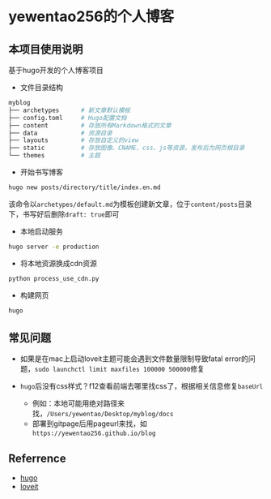 # yewentao256的个人博客

## 本项目使用说明

基于hugo开发的个人博客项目

- 文件目录结构

```bash
myblog
├── archetypes      # 新文章默认模板
├── config.toml     # Hugo配置文档
├── content         # 存放所有Markdown格式的文章
├── data            # 资源目录
├── layouts         # 存放自定义的view
├── static          # 存放图像、CNAME、css、js等资源，发布后为网页根目录
└── themes          # 主题
```

- 开始书写博客

```bash
hugo new posts/directory/title/index.en.md
```

该命令以`archetypes/default.md`为模板创建新文章，位于`content/posts`目录下，书写好后删除`draft: true`即可

- 本地启动服务

```bash
hugo server -e production
```

- 将本地资源换成cdn资源

```python
python process_use_cdn.py
```

- 构建网页

```bash
hugo
```

## 常见问题

- 如果是在mac上启动loveit主题可能会遇到文件数量限制导致fatal error的问题，`sudo launchctl limit maxfiles 100000 500000`修复

- `hugo`后没有css样式？f12查看前端去哪里找css了，根据相关信息修复`baseUrl`
  - 例如：本地可能用绝对路径来找，`/Users/yewentao/Desktop/myblog/docs`
  - 部署到gitpage后用pageurl来找，如`https://yewentao256.github.io/blog`

## Referrence

- [hugo](https://gohugo.io/getting-started/quick-start/)
- [loveit](https://github.com/dillonzq/LoveIt)
